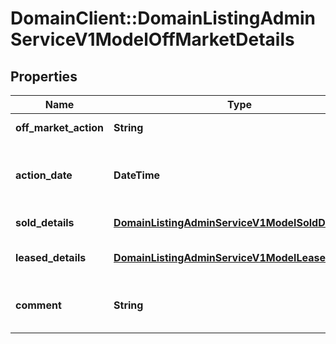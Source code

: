 # DomainClient::DomainListingAdminServiceV1ModelOffMarketDetails

## Properties
Name | Type | Description | Notes
------------ | ------------- | ------------- | -------------
**off_market_action** | **String** | Off Market Action | [optional] 
**action_date** | **DateTime** | The date property was sold, leased or withdrawn | [optional] 
**sold_details** | [**DomainListingAdminServiceV1ModelSoldDetails**](DomainListingAdminServiceV1ModelSoldDetails.md) | Detail for sold listing | [optional] 
**leased_details** | [**DomainListingAdminServiceV1ModelLeasedDetails**](DomainListingAdminServiceV1ModelLeasedDetails.md) | Detail for leased listing | [optional] 
**comment** | **String** | Extra details for offmarket action | [optional] 



